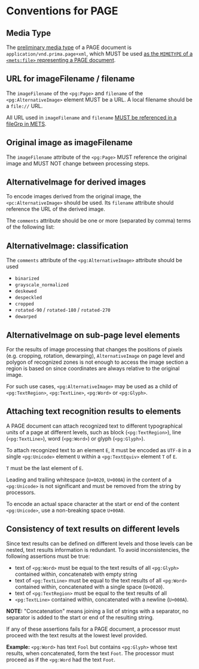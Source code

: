# Conventions for PAGE

## Media Type

The [preliminary media type](https://github.com/OCR-D/spec/issues/33) of a PAGE
document is `application/vnd.prima.page+xml`, which MUST be used [as the `MIMETYPE` of a `<mets:file>`
representing a PAGE document](https://ocr-d.github.io/mets#media-type-for-page-xml).

## URL for imageFilename / filename

The `imageFilename` of the `<pg:Page>` and `filename` of the
`<pg:AlternativeImage>` element MUST be a URL. A local filename should be a
`file://` URL.

All URL used in `imageFilename` and `filename` [MUST be referenced in a fileGrp
in METS](https://ocr-d.github.io/mets#if-in-page-then-in-mets).

## Original image as imageFilename

The `imageFilename` attribute of the `<pg:Page>` MUST reference the original
image and MUST NOT change between processing steps.

## AlternativeImage for derived images

To encode images derived from the original image, the `<pc:AlternativeImage>`
should be used. Its `filename` attribute should reference the URL of the
derived image.

The `comments` attribute should be one or more (separated by comma) terms of
the following list:

## AlternativeImage: classification

The `comments` attribute of the `<pg:AlternativeImage>` attribute should be used

  * `binarized`
  * `grayscale_normalized`
  * `deskewed`
  * `despeckled`
  * `cropped`
  * `rotated-90` / `rotated-180` / `rotated-270`
  * `dewarped`

## AlternativeImage on sub-page level elements

For the results of image processing that changes the positions of pixels (e.g.
cropping, rotation, dewarping), `AlternativeImage` on page level and polygon of
recognized zones is not enough to access the image section a region is based on
since coordinates are always relative to the original image.

For such use cases, `<pg:AlternativeImage>` may be used as a child of
`<pg:TextRegion>`, `<pg:TextLine>`, `<pg:Word>` or `<pg:Glyph>`.

## Attaching text recognition results to elements

A PAGE document can attach recognized text to different typographical units of
a page at different levels, such as block (`<pg:TextRegion>`), line
(`<pg:TextLine>`), word (`<pg:Word>`) or glyph (`<pg:Glyph>`).

To attach recognized text to an element `E`, it must be encoded as
`UTF-8` in a single `<pg:Unicode>` element `U` within a `<pg:TextEquiv>`
element `T` of `E`.

`T` must be the last element of `E`.

Leading and trailing whitespace (`U+0020`, `U+000A`) in the content of a
`<pg:Unicode>` is not significant and must be removed from the string by
processors.

To encode an actual space character at the start or end of the content
`<pg:Unicode>`, use a non-breaking space `U+00A0`.

## Consistency of text results on different levels

Since text results can be defined on different levels and those levels can
be nested, text results information is redundant. To avoid inconsistencies,
the following assertions must be true:

  * text of `<pg:Word>` must be equal to the text results of all `<pg:Glyph>`
    contained within, concatenateb with empty string
  * text of `<pg:TextLine>` must be equal to the text results of all
    `<pg:Word>` contained  within, concatenated with a single space (`U+0020`).
  * text of `<pg:TextRegion>` must be equal to the text results of all
  * `<pg:TextLine>` contained within, concatenated with a newline (`U+000A`).

**NOTE:** "Concatenation" means joining a list of strings with a separator, no
separator is added to the start or end of the resulting string.

If any of these assertions fails for a PAGE document, a processor must proceed
with the text results at the lowest level provided.

**Example:** `<pg:Word>` has text `Fool` but contains `<pg:Glyph>` whose
text results, when concatenated, form the text `Foot`. The processor must proceed as if
the `<pg:Word` had the text `Foot`.
